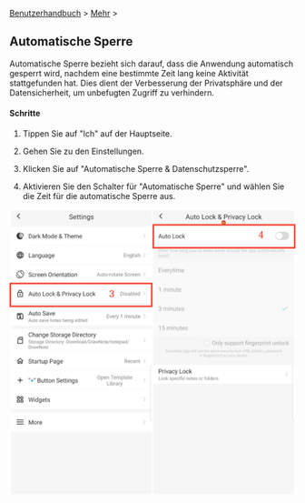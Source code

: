 [Benutzerhandbuch](/dragonnest/drawnote/manual/de) > [Mehr](/dragonnest/drawnote/manual/de/more) >

Automatische Sperre
---
Automatische Sperre bezieht sich darauf, dass die Anwendung automatisch gesperrt wird, nachdem eine bestimmte Zeit lang keine Aktivität stattgefunden hat. Dies dient der Verbesserung der Privatsphäre und der Datensicherheit, um unbefugten Zugriff zu verhindern.

#### Schritte

1. Tippen Sie auf "lch" auf der Hauptseite.

2. Gehen Sie zu den Einstellungen.

3. Klicken Sie auf "Automatische Sperre & Datenschutzsperre".

4. Aktivieren Sie den Schalter für "Automatische Sperre" und wählen Sie die Zeit für die automatische Sperre aus.

![Automatische Sperrung 1](imgs/automatic_locking2.png)
